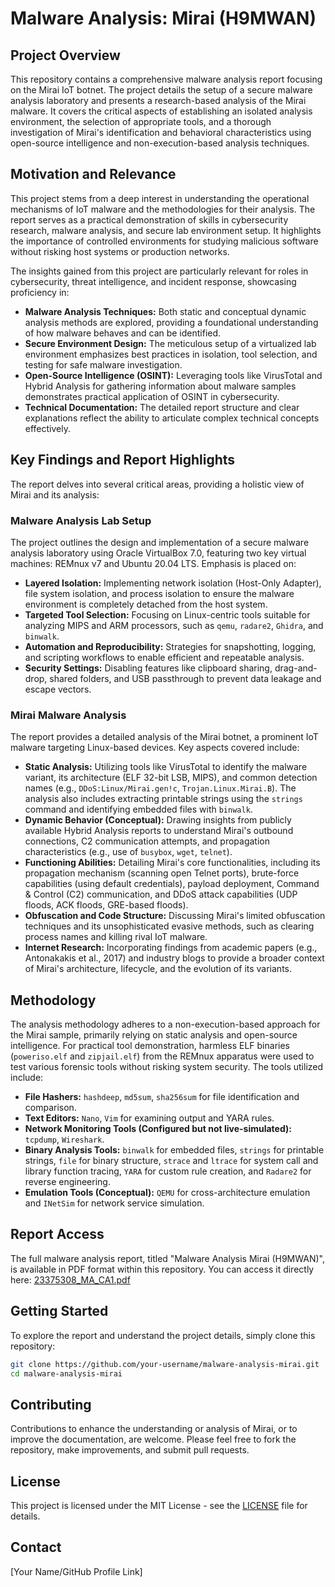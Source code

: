 # Malware Analysis: Mirai (H9MWAN)

## Project Overview

This repository contains a comprehensive malware analysis report focusing on the Mirai IoT botnet. The project details the setup of a secure malware analysis laboratory and presents a research-based analysis of the Mirai malware. It covers the critical aspects of establishing an isolated analysis environment, the selection of appropriate tools, and a thorough investigation of Mirai's identification and behavioral characteristics using open-source intelligence and non-execution-based analysis techniques.

## Motivation and Relevance

This project stems from a deep interest in understanding the operational mechanisms of IoT malware and the methodologies for their analysis. The report serves as a practical demonstration of skills in cybersecurity research, malware analysis, and secure lab environment setup. It highlights the importance of controlled environments for studying malicious software without risking host systems or production networks.

The insights gained from this project are particularly relevant for roles in cybersecurity, threat intelligence, and incident response, showcasing proficiency in:

*   **Malware Analysis Techniques:** Both static and conceptual dynamic analysis methods are explored, providing a foundational understanding of how malware behaves and can be identified.
*   **Secure Environment Design:** The meticulous setup of a virtualized lab environment emphasizes best practices in isolation, tool selection, and testing for safe malware investigation.
*   **Open-Source Intelligence (OSINT):** Leveraging tools like VirusTotal and Hybrid Analysis for gathering information about malware samples demonstrates practical application of OSINT in cybersecurity.
*   **Technical Documentation:** The detailed report structure and clear explanations reflect the ability to articulate complex technical concepts effectively.

## Key Findings and Report Highlights

The report delves into several critical areas, providing a holistic view of Mirai and its analysis:

### Malware Analysis Lab Setup

The project outlines the design and implementation of a secure malware analysis laboratory using Oracle VirtualBox 7.0, featuring two key virtual machines: REMnux v7 and Ubuntu 20.04 LTS. Emphasis is placed on:

*   **Layered Isolation:** Implementing network isolation (Host-Only Adapter), file system isolation, and process isolation to ensure the malware environment is completely detached from the host system.
*   **Targeted Tool Selection:** Focusing on Linux-centric tools suitable for analyzing MIPS and ARM processors, such as `qemu`, `radare2`, `Ghidra`, and `binwalk`.
*   **Automation and Reproducibility:** Strategies for snapshotting, logging, and scripting workflows to enable efficient and repeatable analysis.
*   **Security Settings:** Disabling features like clipboard sharing, drag-and-drop, shared folders, and USB passthrough to prevent data leakage and escape vectors.

### Mirai Malware Analysis

The report provides a detailed analysis of the Mirai botnet, a prominent IoT malware targeting Linux-based devices. Key aspects covered include:

*   **Static Analysis:** Utilizing tools like VirusTotal to identify the malware variant, its architecture (ELF 32-bit LSB, MIPS), and common detection names (e.g., `DDoS:Linux/Mirai.gen!c`, `Trojan.Linux.Mirai.B`). The analysis also includes extracting printable strings using the `strings` command and identifying embedded files with `binwalk`.
*   **Dynamic Behavior (Conceptual):** Drawing insights from publicly available Hybrid Analysis reports to understand Mirai's outbound connections, C2 communication attempts, and propagation characteristics (e.g., use of `busybox`, `wget`, `telnet`).
*   **Functioning Abilities:** Detailing Mirai's core functionalities, including its propagation mechanism (scanning open Telnet ports), brute-force capabilities (using default credentials), payload deployment, Command & Control (C2) communication, and DDoS attack capabilities (UDP floods, ACK floods, GRE-based floods).
*   **Obfuscation and Code Structure:** Discussing Mirai's limited obfuscation techniques and its unsophisticated evasive methods, such as clearing process names and killing rival IoT malware.
*   **Internet Research:** Incorporating findings from academic papers (e.g., Antonakakis et al., 2017) and industry blogs to provide a broader context of Mirai's architecture, lifecycle, and the evolution of its variants.

## Methodology

The analysis methodology adheres to a non-execution-based approach for the Mirai sample, primarily relying on static analysis and open-source intelligence. For practical tool demonstration, harmless ELF binaries (`poweriso.elf` and `zipjail.elf`) from the REMnux apparatus were used to test various forensic tools without risking system security. The tools utilized include:

*   **File Hashers:** `hashdeep`, `md5sum`, `sha256sum` for file identification and comparison.
*   **Text Editors:** `Nano`, `Vim` for examining output and YARA rules.
*   **Network Monitoring Tools (Configured but not live-simulated):** `tcpdump`, `Wireshark`.
*   **Binary Analysis Tools:** `binwalk` for embedded files, `strings` for printable strings, `file` for binary structure, `strace` and `ltrace` for system call and library function tracing, `YARA` for custom rule creation, and `Radare2` for reverse engineering.
*   **Emulation Tools (Conceptual):** `QEMU` for cross-architecture emulation and `INetSim` for network service simulation.

## Report Access

The full malware analysis report, titled "Malware Analysis Mirai (H9MWAN)", is available in PDF format within this repository. You can access it directly here: [23375308_MA_CA1.pdf](23375308_MA_CA1.pdf)

## Getting Started

To explore the report and understand the project details, simply clone this repository:

```bash
git clone https://github.com/your-username/malware-analysis-mirai.git
cd malware-analysis-mirai
```

## Contributing

Contributions to enhance the understanding or analysis of Mirai, or to improve the documentation, are welcome. Please feel free to fork the repository, make improvements, and submit pull requests.

## License

This project is licensed under the MIT License - see the [LICENSE](LICENSE) file for details.

## Contact

[Your Name/GitHub Profile Link]


